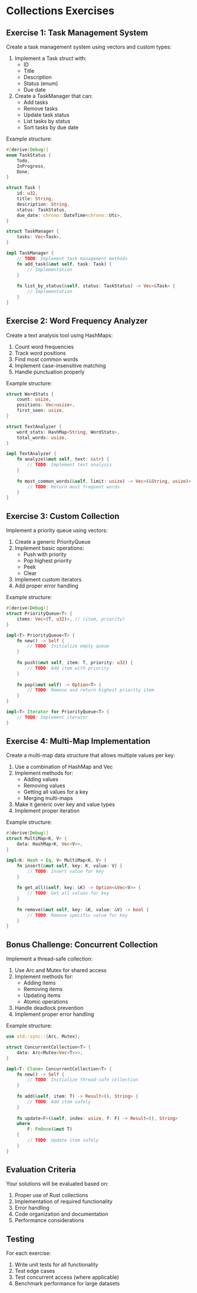 # Collections Exercises

## Exercise 1: Task Management System

Create a task management system using vectors and custom types:

1. Implement a Task struct with:
   - ID
   - Title
   - Description
   - Status (enum)
   - Due date
2. Create a TaskManager that can:
   - Add tasks
   - Remove tasks
   - Update task status
   - List tasks by status
   - Sort tasks by due date

Example structure:
```rust
#[derive(Debug)]
enum TaskStatus {
    Todo,
    InProgress,
    Done,
}

struct Task {
    id: u32,
    title: String,
    description: String,
    status: TaskStatus,
    due_date: chrono::DateTime<chrono::Utc>,
}

struct TaskManager {
    tasks: Vec<Task>,
}

impl TaskManager {
    // TODO: Implement task management methods
    fn add_task(&mut self, task: Task) {
        // Implementation
    }
    
    fn list_by_status(&self, status: TaskStatus) -> Vec<&Task> {
        // Implementation
    }
}
```

## Exercise 2: Word Frequency Analyzer

Create a text analysis tool using HashMaps:

1. Count word frequencies
2. Track word positions
3. Find most common words
4. Implement case-insensitive matching
5. Handle punctuation properly

Example structure:
```rust
struct WordStats {
    count: usize,
    positions: Vec<usize>,
    first_seen: usize,
}

struct TextAnalyzer {
    word_stats: HashMap<String, WordStats>,
    total_words: usize,
}

impl TextAnalyzer {
    fn analyze(&mut self, text: &str) {
        // TODO: Implement text analysis
    }
    
    fn most_common_words(&self, limit: usize) -> Vec<(&String, usize)> {
        // TODO: Return most frequent words
    }
}
```

## Exercise 3: Custom Collection

Implement a priority queue using vectors:

1. Create a generic PriorityQueue<T>
2. Implement basic operations:
   - Push with priority
   - Pop highest priority
   - Peek
   - Clear
3. Implement custom iterators
4. Add proper error handling

Example structure:
```rust
#[derive(Debug)]
struct PriorityQueue<T> {
    items: Vec<(T, u32)>, // (item, priority)
}

impl<T> PriorityQueue<T> {
    fn new() -> Self {
        // TODO: Initialize empty queue
    }
    
    fn push(&mut self, item: T, priority: u32) {
        // TODO: Add item with priority
    }
    
    fn pop(&mut self) -> Option<T> {
        // TODO: Remove and return highest priority item
    }
}

impl<T> Iterator for PriorityQueue<T> {
    // TODO: Implement iterator
}
```

## Exercise 4: Multi-Map Implementation

Create a multi-map data structure that allows multiple values per key:

1. Use a combination of HashMap and Vec
2. Implement methods for:
   - Adding values
   - Removing values
   - Getting all values for a key
   - Merging multi-maps
3. Make it generic over key and value types
4. Implement proper iteration

Example structure:
```rust
#[derive(Debug)]
struct MultiMap<K, V> {
    data: HashMap<K, Vec<V>>,
}

impl<K: Hash + Eq, V> MultiMap<K, V> {
    fn insert(&mut self, key: K, value: V) {
        // TODO: Insert value for key
    }
    
    fn get_all(&self, key: &K) -> Option<&Vec<V>> {
        // TODO: Get all values for key
    }
    
    fn remove(&mut self, key: &K, value: &V) -> bool {
        // TODO: Remove specific value for key
    }
}
```

## Bonus Challenge: Concurrent Collection

Implement a thread-safe collection:

1. Use Arc and Mutex for shared access
2. Implement methods for:
   - Adding items
   - Removing items
   - Updating items
   - Atomic operations
3. Handle deadlock prevention
4. Implement proper error handling

Example structure:
```rust
use std::sync::{Arc, Mutex};

struct ConcurrentCollection<T> {
    data: Arc<Mutex<Vec<T>>>,
}

impl<T: Clone> ConcurrentCollection<T> {
    fn new() -> Self {
        // TODO: Initialize thread-safe collection
    }
    
    fn add(&self, item: T) -> Result<(), String> {
        // TODO: Add item safely
    }
    
    fn update<F>(&self, index: usize, f: F) -> Result<(), String>
    where
        F: FnOnce(&mut T)
    {
        // TODO: Update item safely
    }
}
```

## Evaluation Criteria

Your solutions will be evaluated based on:

1. Proper use of Rust collections
2. Implementation of required functionality
3. Error handling
4. Code organization and documentation
5. Performance considerations

## Testing

For each exercise:

1. Write unit tests for all functionality
2. Test edge cases
3. Test concurrent access (where applicable)
4. Benchmark performance for large datasets
